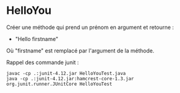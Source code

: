 # HelloYou

Créer une méthode qui prend un prénom en argument et retourne :

* "Hello firstname"

Où "firstname" est remplacé par l'argument de la méthode.

Rappel des commande junit :

    javac -cp .:junit-4.12.jar HelloYouTest.java
    java -cp .:junit-4.12.jar:hamcrest-core-1.3.jar org.junit.runner.JUnitCore HelloYouTest
